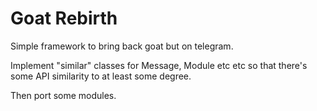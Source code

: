 # Goat Rebirth 

Simple framework to bring back goat but on telegram.

Implement "similar" classes for Message, Module etc etc so that there's some API similarity to at least some degree.

Then port some modules.